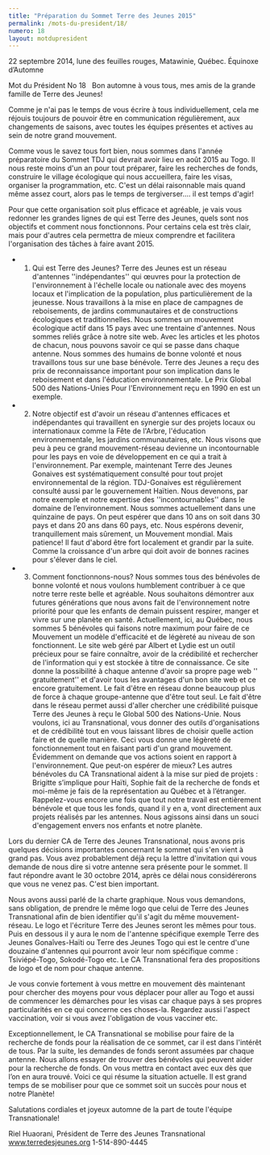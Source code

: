 ```yaml
---
title: "Préparation du Sommet Terre des Jeunes 2015"
permalink: /mots-du-president/18/
numero: 18
layout: motdupresident
---
```

22 septembre 2014, lune des feuilles rouges, Matawinie, Québec.
Équinoxe d’Automne

Mot du Président No 18
 
Bon automne à vous tous, mes amis de la grande famille de Terre des Jeunes!

Comme je n'ai pas le temps de vous écrire à tous individuellement, cela me réjouis toujours de pouvoir être en communication régulièrement, aux changements de saisons, avec toutes les équipes présentes et actives au sein de notre grand mouvement.

Comme vous le savez tous fort bien, nous sommes dans l'année préparatoire du Sommet TDJ qui devrait avoir lieu en août 2015 au Togo. Il nous reste moins d'un an pour tout préparer, faire les recherches de fonds, construire le village écologique qui nous accueillera, faire les visas, organiser la programmation, etc. C'est un délai raisonnable mais quand même assez court, alors pas le temps de tergiverser.... il est temps d'agir!

Pour que cette organisation soit plus efficace et agréable, je vais vous redonner les grandes lignes de qui est Terre des Jeunes, quels sont nos objectifs et comment nous fonctionnons. Pour certains cela est très clair, mais pour d'autres cela permettra de mieux comprendre et facilitera l'organisation des tâches à faire avant 2015.

* 1) Qui est Terre des Jeunes? Terre des Jeunes est un réseau d'antennes ''indépendantes'' qui œuvres pour la protection de l'environnement à l'échelle locale ou nationale avec des moyens locaux et l'implication de la population, plus particulièrement de la jeunesse. Nous travaillons à la mise en place de campagnes de reboisements, de jardins communautaires et de constructions écologiques et traditionnelles. Nous sommes un mouvement écologique actif dans 15 pays avec une trentaine d'antennes. Nous sommes reliés grâce à notre site web. Avec les articles et les photos de chacun, nous pouvons savoir ce qui se passe dans chaque antenne. Nous sommes des humains de bonne volonté et nous travaillons tous sur une base bénévole. Terre des Jeunes a reçu des prix de reconnaissance important pour son implication dans le reboisement et dans l'éducation environnementale. Le Prix Global 500 des Nations-Unies Pour l'Environnement reçu en 1990 en est un exemple.
* 2) Notre objectif est d'avoir un réseau d'antennes efficaces et indépendantes qui travaillent en synergie sur des projets locaux ou internationaux comme la Fête de l'Arbre, l'éducation environnementale, les jardins communautaires, etc. Nous visons que peu à peu ce grand mouvement-réseau devienne un incontournable pour les pays en voie de développement en ce qui a trait à l'environnement. Par exemple, maintenant Terre des Jeunes Gonaives est systématiquement consulté pour tout projet environnemental de la région. TDJ-Gonaives est régulièrement consulté aussi par le gouvernement Haïtien. Nous devenons, par notre exemple et notre expertise des ''incontournables'' dans le domaine de l’environnement. Nous sommes actuellement dans une quinzaine de pays. On peut espérer que dans 10 ans on soit dans 30 pays et dans 20 ans dans 60 pays, etc. Nous espérons devenir, tranquillement mais sûrement, un Mouvement mondial. Mais patience! Il faut d'abord être fort localement et grandir par la suite. Comme la croissance d'un arbre qui doit avoir de bonnes racines pour s'élever dans le ciel.
* 3) Comment fonctionnons-nous? Nous sommes tous des bénévoles de bonne volonté et nous voulons humblement contribuer à ce que notre terre reste belle et agréable. Nous souhaitons démontrer aux futures générations que nous avons fait de l'environnement notre priorité pour que les enfants de demain puissent respirer, manger et vivre sur une planète en santé. Actuellement, ici, au Québec, nous sommes 5 bénévoles qui faisons notre maximum pour faire de ce Mouvement un modèle d'efficacité et de légèreté au niveau de son fonctionnent. Le site web géré par Albert et Lydie est un outil précieux pour se faire connaître, avoir de la crédibilité et rechercher de l'information qui y est stockée à titre de connaissance. Ce site donne la possibilité à chaque antenne d'avoir sa propre page web '' gratuitement'' et d'avoir tous les avantages d'un bon site web et ce encore gratuitement. Le fait d'être en réseau donne beaucoup plus de force à chaque groupe-antenne que d'être tout seul. Le fait d'être dans le réseau permet aussi d'aller chercher une crédibilité puisque Terre des Jeunes à reçu le Global 500 des Nations-Unie. Nous voulons, ici au Transnational, vous donner des outils d'organisations et de crédibilité tout en vous laissant libres de choisir quelle action faire et de quelle manière. Ceci vous donne une légèreté de fonctionnement tout en faisant parti d'un grand mouvement. Évidemment on demande que vos actions soient en rapport à l'environnement. Que peut-on espérer de mieux? Les autres bénévoles du CA Transnational aident à la mise sur pied de projets : Brigitte s’implique pour Haïti, Sophie fait de la recherche de fonds et moi-même je fais de la représentation au Québec et à l’étranger. Rappelez-vous encore une fois que tout notre travail est entièrement bénévole et que tous les fonds, quand il y en a, vont directement aux projets réalisés par les antennes. Nous agissons ainsi dans un souci d'engagement envers nos enfants et notre planète.

Lors du dernier CA de Terre des Jeunes Transnational, nous avons pris quelques décisions importantes concernant le sommet qui s'en vient à grand pas. Vous avez probablement déjà reçu la lettre d'invitation qui vous demande de nous dire si votre antenne sera présente pour le sommet. Il faut répondre avant le 30 octobre 2014, après ce délai nous considérerons que vous ne venez pas. C'est bien important.

Nous avons aussi parlé de la charte graphique. Nous vous demandons, sans obligation, de prendre le même logo que celui de Terre des Jeunes Transnational afin de bien identifier qu'il s'agit du même mouvement-réseau. Le logo et l'écriture Terre des Jeunes seront les mêmes pour tous. Puis en dessous il y aura le nom de l'antenne spécifique exemple Terre des Jeunes Gonaîves-Haïti ou Terre des Jeunes Togo qui est le centre d'une douzaine d'antennes qui pourront avoir leur nom spécifique comme : Tsiviépé-Togo, Sokodé-Togo etc. Le CA Transnational fera des propositions de logo et de nom pour chaque antenne.

Je vous convie fortement à vous mettre en mouvement dès maintenant pour chercher des moyens pour vous déplacer pour aller au Togo et aussi de commencer les démarches pour les visas car chaque pays à ses propres particularités en ce qui concerne ces choses-la. Regardez aussi l'aspect vaccination, voir si vous avez l'obligation de vous vacciner etc.

Exceptionnellement, le CA Transnational se mobilise pour faire de la recherche de fonds pour la réalisation de ce sommet, car il est dans l'intérêt de tous. Par la suite, les demandes de fonds seront assumées par chaque antenne. Nous allons essayer de trouver des bénévoles qui peuvent aider pour la recherche de fonds. On vous mettra en contact avec eux dès que l’on en aura trouvé. Voici ce qui résume la situation actuelle. Il est grand temps de se mobiliser pour que ce sommet soit un succès pour nous et notre Planète!

Salutations cordiales et joyeux automne de la part de toute l'équipe Transnationale!

Riel Huaorani,
Président de Terre des Jeunes Transnational
www.terredesjeunes.org 1-514-890-4445
